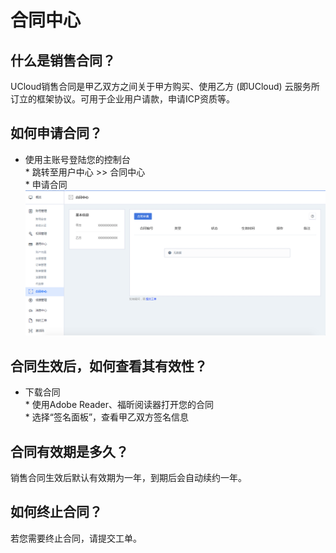 

# 合同中心



## 什么是销售合同？

UCloud销售合同是甲乙双方之间关于甲方购买、使用乙方 (即UCloud) 云服务所订立的框架协议。可用于企业用户请款，申请ICP资质等。

## 如何申请合同？

  - 使用主账号登陆您的控制台  
    \* 跳转至用户中心 \>\> 合同中心  
    \* 申请合同  
    ![](/images/screen_shot_2019-02-26_at_2.24.30_pm.png)

## 合同生效后，如何查看其有效性？

  - 下载合同  
    \* 使用Adobe Reader、福昕阅读器打开您的合同  
    \* 选择“签名面板”，查看甲乙双方签名信息

## 合同有效期是多久？

销售合同生效后默认有效期为一年，到期后会自动续约一年。

## 如何终止合同？

若您需要终止合同，请提交工单。
